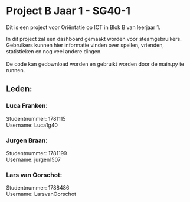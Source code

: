 # Project B Jaar 1 - SG40-1
Dit is een project voor Oriëntatie op ICT in Blok B van leerjaar 1.

In dit project zal een dashboard gemaakt worden voor steamgebruikers. <br>
Gebruikers kunnen hier informatie vinden over spellen, vrienden, statistieken en nog veel andere dingen.<br><br>
De code kan gedownload worden en gebruikt worden door de main.py te runnen.

<h2>Leden:</h2>
<h3>Luca Franken:</h3>
Studentnummer: 1781115<br>
Username: Luca1g40

<h3>Jurgen Braan:</h3>
Studentnummer: 1781199<br>
Username: jurgen1507

<h3>Lars van Oorschot:</h3>
Studentnummer: 1788486<br>
Username: LarsvanOorschot